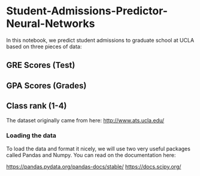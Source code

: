 # Student-Admissions-Predictor-Neural-Networks
In this notebook, we predict student admissions to graduate school at UCLA based on three pieces of data:

## GRE Scores (Test)
## GPA Scores (Grades)
## Class rank (1-4)
The dataset originally came from here: http://www.ats.ucla.edu/

### Loading the data
To load the data and format it nicely, we will use two very useful packages called Pandas and Numpy. You can read on the documentation here:

https://pandas.pydata.org/pandas-docs/stable/
https://docs.scipy.org/
